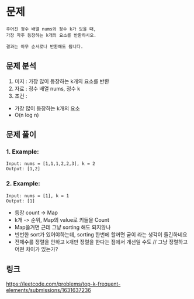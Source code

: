 # 문제 
~~~text 
주어진 정수 배열 nums와 정수 k가 있을 때, 
가장 자주 등장하는 k개의 요소를 반환하시오.

결과는 아무 순서로나 반환해도 됩니다.
~~~

## 문제 분석 
1. 미지 : 가장 많이 등장하는 k개의 요소를 반환
2. 자료 : 정수 배열 nums, 정수 k
3. 조건 : 
- 가장 많이 등장하는 k개의 요소
- O(n log n)

## 문제 풀이 

### 1. Example: 
~~~text
Input: nums = [1,1,1,2,2,3], k = 2
Output: [1,2]
~~~

### 2. Example:
~~~text
Input: nums = [1], k = 1
Output: [1]
~~~

- 등장 count -> Map
- k개 -> 순위, Map의 value로 키들을 Count
- Map쓸거면 근데 그냥 sorting 해도 되지않나
- 빈번한 sort가 있어야하는데, sorting 한번에 할꺼면 굳이 라는 생각이 들긴하네요
- 전체수를 정렬을 안하고 k개만 정렬을 한다는 점에서 개선일 수도 // 그냥 정렬하고 어떤 차이가 있는가? 


## 링크 
https://leetcode.com/problems/top-k-frequent-elements/submissions/1631637236